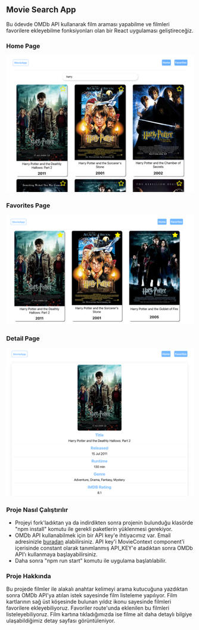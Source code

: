 ## Movie Search App

Bu ödevde OMDb API kullanarak film araması yapabilme ve filmleri favorilere ekleyebilme fonksiyonları olan bir React uygulaması geliştireceğiz.

### Home Page

<p align="center">
  <img src="movie-search-app.png" alt="Movie Search"/>
</p>

### Favorites Page

<p align="center">
  <img src="favorites.png" alt="Favorites"/>
</p>

### Detail Page

<p align="center">
  <img src="detail.png" alt="Detail"/>
</p>


### Proje Nasıl Çalıştırılır

- Projeyi fork'ladıktan ya da indirdikten sonra projenin bulunduğu klasörde "npm install" komutu ile gerekli paketlerin yüklenmesi gerekiyor.
- OMDb API kullanabilmek için bir API key'e ihtiyacımız var. Email adresinizle [buradan](http://www.omdbapi.com/apikey.aspx) alabilirsiniz. API key'i MovieContext component'i içerisinde constant olarak tanımlanmış API_KEY'e atadıktan sonra OMDb API'ı kullanmaya başlayabilirsiniz.
- Daha sonra "npm run start" komutu ile uygulama başlatılabilir.

### Proje Hakkında

Bu projede filmler ile alakalı anahtar kelimeyi arama kutucuğuna yazdıktan sonra OMDb API'ya atılan istek sayesinde film listeleme yapılıyor. Film kartlarının sağ üst köşesinde bulunan yıldız ikonu sayesinde filmleri favorilere ekleyebiliyoruz. Favoriler route'unda eklenilen bu filmleri listeleyebiliyoruz. Film kartına tıkladığımızda ise filme ait daha detaylı bilgiye ulaşabildiğimiz detay sayfası görüntüleniyor.

